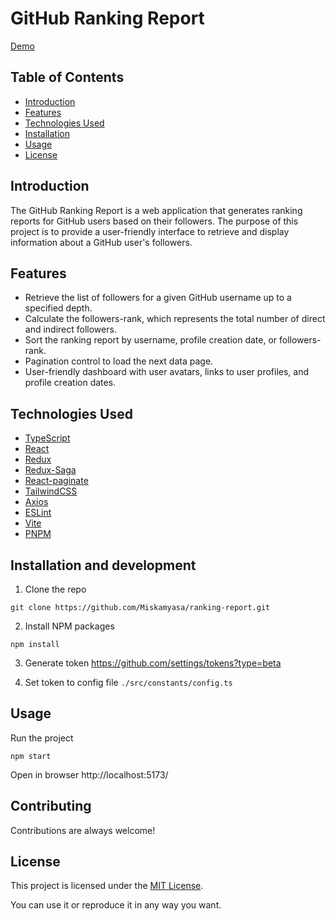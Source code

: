 # GitHub Ranking Report

[Demo](https://ranking.miskamyasa.me)

## Table of Contents

- [Introduction](#introduction)
- [Features](#features)
- [Technologies Used](#technologies-used)
- [Installation](#installation-and-development)
- [Usage](#usage)
- [License](#license)

## Introduction

The GitHub Ranking Report is a web application that generates ranking reports for GitHub users based on their followers. 
The purpose of this project is to provide a user-friendly interface to retrieve and display information about a GitHub user's followers.

## Features

- Retrieve the list of followers for a given GitHub username up to a specified depth.
- Calculate the followers-rank, which represents the total number of direct and indirect followers.
- Sort the ranking report by username, profile creation date, or followers-rank.
- Pagination control to load the next data page.
- User-friendly dashboard with user avatars, links to user profiles, and profile creation dates.

## Technologies Used

- [TypeScript](https://www.typescriptlang.org/)
- [React](https://reactjs.org/)
- [Redux](https://redux.js.org/)
- [Redux-Saga](https://redux-saga.js.org/)
- [React-paginate](https://github.com/AdeleD/react-paginate#readme)
- [TailwindCSS](https://tailwindcss.com/)
- [Axios](https://axios-http.com/)
- [ESLint](https://eslint.org/)
- [Vite](https://vitejs.dev/)
- [PNPM](https://pnpm.io/)

## Installation and development

1. Clone the repo
```shell
git clone https://github.com/Miskamyasa/ranking-report.git
```

2. Install NPM packages
```shell
npm install
```

3. Generate token
https://github.com/settings/tokens?type=beta

4. Set token to config file `./src/constants/config.ts`


## Usage

Run the project
```shell
npm start
```
Open in browser
http://localhost:5173/

## Contributing

Contributions are always welcome!

## License

This project is licensed under the [MIT License](https://opensource.org/licenses/MIT).

You can use it or reproduce it in any way you want.

```
